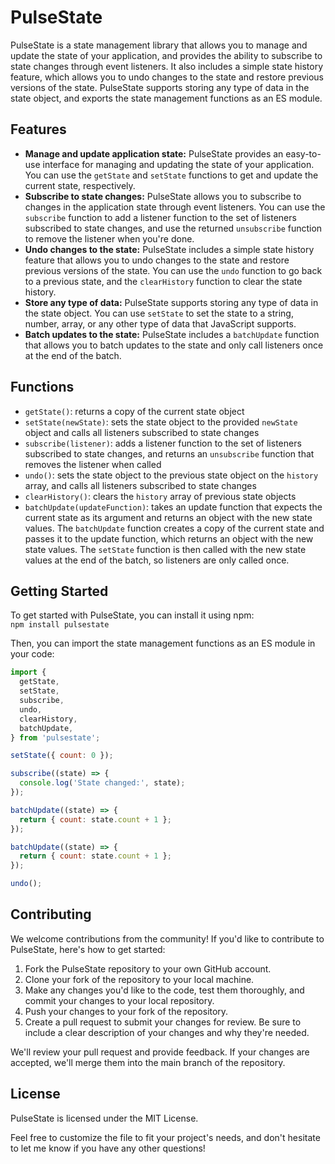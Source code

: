 # PulseState

PulseState is a state management library that allows you to manage and update the state of your application, and provides the ability to subscribe to state changes through event listeners. It also includes a simple state history feature, which allows you to undo changes to the state and restore previous versions of the state. PulseState supports storing any type of data in the state object, and exports the state management functions as an ES module.

## Features

- **Manage and update application state:** PulseState provides an easy-to-use interface for managing and updating the state of your application. You can use the `getState` and `setState` functions to get and update the current state, respectively.
- **Subscribe to state changes:** PulseState allows you to subscribe to changes in the application state through event listeners. You can use the `subscribe` function to add a listener function to the set of listeners subscribed to state changes, and use the returned `unsubscribe` function to remove the listener when you're done.
- **Undo changes to the state:** PulseState includes a simple state history feature that allows you to undo changes to the state and restore previous versions of the state. You can use the `undo` function to go back to a previous state, and the `clearHistory` function to clear the state history.
- **Store any type of data:** PulseState supports storing any type of data in the state object. You can use `setState` to set the state to a string, number, array, or any other type of data that JavaScript supports.
- **Batch updates to the state:** PulseState includes a `batchUpdate` function that allows you to batch updates to the state and only call listeners once at the end of the batch.

## Functions

- `getState()`: returns a copy of the current state object
- `setState(newState)`: sets the state object to the provided `newState` object and calls all listeners subscribed to state changes
- `subscribe(listener)`: adds a listener function to the set of listeners subscribed to state changes, and returns an `unsubscribe` function that removes the listener when called
- `undo()`: sets the state object to the previous state object on the `history` array, and calls all listeners subscribed to state changes
- `clearHistory()`: clears the `history` array of previous state objects
- `batchUpdate(updateFunction)`: takes an update function that expects the current state as its argument and returns an object with the new state values. The `batchUpdate` function creates a copy of the current state and passes it to the update function, which returns an object with the new state values. The `setState` function is then called with the new state values at the end of the batch, so listeners are only called once.

## Getting Started

To get started with PulseState, you can install it using npm:  
`npm install pulsestate`

Then, you can import the state management functions as an ES module in your code:

```javascript
import {
  getState,
  setState,
  subscribe,
  undo,
  clearHistory,
  batchUpdate,
} from 'pulsestate';

setState({ count: 0 });

subscribe((state) => {
  console.log('State changed:', state);
});

batchUpdate((state) => {
  return { count: state.count + 1 };
});

batchUpdate((state) => {
  return { count: state.count + 1 };
});

undo();
```

## Contributing

We welcome contributions from the community! If you'd like to contribute to PulseState, here's how to get started:

1. Fork the PulseState repository to your own GitHub account.
2. Clone your fork of the repository to your local machine.
3. Make any changes you'd like to the code, test them thoroughly, and commit your changes to your local repository.
4. Push your changes to your fork of the repository.
5. Create a pull request to submit your changes for review. Be sure to include a clear description of your changes and why they're needed.

We'll review your pull request and provide feedback. If your changes are accepted, we'll merge them into the main branch of the repository.

## License

PulseState is licensed under the MIT License.

Feel free to customize the file to fit your project's needs, and don't hesitate to let me know if you have any other questions!
